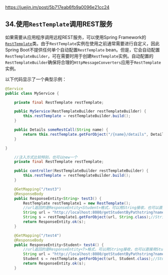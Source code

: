 <https://juejin.im/post/5b717eab6fb9a0096e21cc24>



## 34.使用`RestTemplate`调用REST服务

如果需要从应用程序调用远程REST服务，可以使用Spring Framework的[`RestTemplate`](https://docs.spring.io/spring/docs/5.1.3.RELEASE/javadoc-api/org/springframework/web/client/RestTemplate.html)类。由于`RestTemplate`实例在使用之前通常需要进行自定义，因此Spring Boot不提供任何单个自动配置`RestTemplate` bean。但是，它会自动配置`RestTemplateBuilder`，可在需要时用于创建`RestTemplate`实例。自动配置的`RestTemplateBuilder`确保将合理的`HttpMessageConverters`应用于`RestTemplate`实例。

以下代码显示了一个典型示例：

```java
@Service
public class MyService {

	private final RestTemplate restTemplate;

	public MyService(RestTemplateBuilder restTemplateBuilder) {
		this.restTemplate = restTemplateBuilder.build();
	}

	public Details someRestCall(String name) {
		return this.restTemplate.getForObject("/{name}/details", Details.class, name);
	}

}
```









```java
    //注入方式比较特别，也可以new一个
    private final RestTemplate restTemplate;

    public controller(RestTemplateBuilder restTemplateBuilder) {
        this.restTemplate = restTemplateBuilder.build();
    }

    @GetMapping("/test3")
    @ResponseBody
    public ResponseEntity<String> test3() {
        RestTemplate restTemplate1 = new RestTemplate();
        //url返回的是ResponseEntity<Student>格式，可以用String接收，也可以直接用Student.class接收
        String url = "http://localhost:8080/getStudentByPathstring?name=hahaa";
        String s = restTemplate1.getForObject(url, String.class);//String接收
        return ResponseEntity.ok(s);
    }

    @GetMapping("/test4")
    @ResponseBody
    public ResponseEntity<Student> test4() {
        //url返回的是ResponseEntity<T>格式，可以用String接收，也可以直接用Student.class接收
        String url = "http://localhost:8080/getStudentByPathstring?name=hahaa";
        Student s = restTemplate.getForObject(url, Student.class);//Student.class接收
        return ResponseEntity.ok(s);
    }
```

